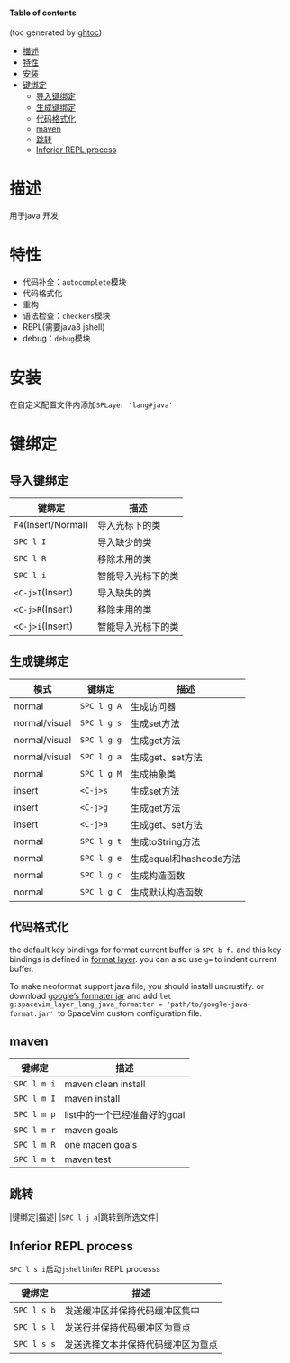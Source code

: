 #### Table of contents
(toc generated by [ghtoc](https://github.com/sk1418/ghtoc))
- [描述](#描述)
- [特性](#特性)
- [安装](#安装)
- [键绑定](#键绑定)
    - [导入键绑定](#导入键绑定)
    - [生成键绑定](#生成键绑定)
    - [代码格式化](#代码格式化)
    - [maven](#maven)
    - [跳转](#跳转)
    - [Inferior REPL process](#Inferior-REPL-process)


# 描述
用于java 开发

# 特性

 - 代码补全：`autocomplete`模块
 - 代码格式化
 - 重构
 - 语法检查：`checkers`模块
 - REPL(需要java8 jshell)
 - debug：`debug`模块

# 安装
在自定义配置文件内添加`SPLayer 'lang#java'`

# 键绑定
## 导入键绑定

|键绑定|描述|
|-|-|
|`F4`(Insert/Normal)|导入光标下的类|
|`SPC l I`|导入缺少的类|
|`SPC l R`|移除未用的类|
|`SPC l i`|智能导入光标下的类|
|`<C-j>I`(Insert)|导入缺失的类|
|`<C-j>R`(Insert)|移除未用的类|
|`<C-j>i`(Insert)|智能导入光标下的类|

## 生成键绑定

|模式|键绑定|描述|
|-|-|-|
|normal|`SPC l g A`|生成访问器|
|normal/visual|`SPC l g s`|生成set方法|
|normal/visual|`SPC l g g`|生成get方法|
|normal/visual|`SPC l g a`|生成get、set方法|
|normal|`SPC l g M`|生成抽象类|
|insert|`<C-j>s`|生成set方法|
|insert|`<C-j>g`|生成get方法|
|insert|`<C-j>a`|生成get、set方法|
|normal|`SPC l g t`|生成toString方法|
|normal|`SPC l g e`|生成equal和hashcode方法|
|normal|`SPC l g c`|生成构造函数|
|normal|`SPC l g C`|生成默认构造函数|

## 代码格式化
the default key bindings for format current buffer is `SPC b f.` and this key bindings is defined in [format layer](https://spacevim.org/layers/lang/java/). you can also use `g=` to indent current buffer.

To make neoformat support java file, you should install uncrustify. or download [google’s formater jar](https://github.com/google/google-java-format) and add `let g:spacevim_layer_lang_java_formatter = 'path/to/google-java-format.jar' `to SpaceVim custom configuration file.

## maven

|键绑定|描述|
|-|-|
|`SPC l m i`|maven clean install|
|`SPC l m I`|maven install|
|`SPC l m p`|list中的一个已经准备好的goal|
|`SPC l m r`|maven goals|
|`SPC l m R`|one macen goals|
|`SPC l m t`|maven test|

## 跳转

|键绑定|描述|
|`SPC l j a`|跳转到所选文件|

## Inferior REPL process
`SPC l s i`启动`jshell`infer REPL processs

|键绑定|描述|
|-|-|
|`SPC l s b`|发送缓冲区并保持代码缓冲区集中|
|`SPC l s l`|发送行并保持代码缓冲区为重点|
|`SPC l s s`|发送选择文本并保持代码缓冲区为重点|



